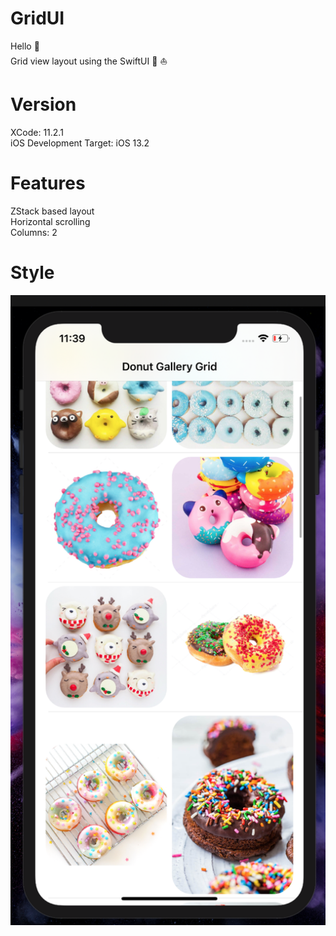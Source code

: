 # GridUI 

Hello :wave:   
Grid view layout  using the SwiftUI :iphone: :boat:    

# Version
XCode: 11.2.1     
iOS Development Target: iOS 13.2


# Features
ZStack based layout  
Horizontal scrolling  
Columns: 2



# Style
![text](https://github.com/nataliawcislo/GridUI/blob/master/Gird.png)
